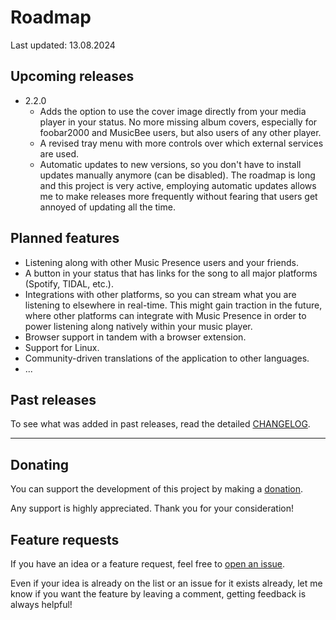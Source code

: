 # Roadmap

Last updated: 13.08.2024

## Upcoming releases

- 2.2.0
  - Adds the option to use the cover image
    directly from your media player in your status.
    No more missing album covers, especially for foobar2000 and MusicBee users,
    but also users of any other player.
  - A revised tray menu with more controls
    over which external services are used.
  - Automatic updates to new versions,
    so you don't have to install updates manually anymore (can be disabled).
    The roadmap is long and this project is very active,
    employing automatic updates allows me to make releases more frequently
    without fearing that users get annoyed of updating all the time.

## Planned features

- Listening along with other Music Presence users and your friends.
- A button in your status that has links for the song
  to all major platforms (Spotify, TIDAL, etc.).
- Integrations with other platforms,
  so you can stream what you are listening to elsewhere in real-time.
  This might gain traction in the future,
  where other platforms can integrate with Music Presence
  in order to power listening along natively within your music player.
- Browser support in tandem with a browser extension.
- Support for Linux.
- Community-driven translations of the application to other languages.
- ...

## Past releases

To see what was added in past releases,
read the detailed [CHANGELOG](./CHANGELOG.md).

---

## Donating

You can support the development of this project
by making a [donation](./FUNDING.md).

Any support is highly appreciated.
Thank you for your consideration!

## Feature requests

If you have an idea or a feature request,
feel free to [open an issue](
  https://github.com/ungive/discord-music-presence/issues).

Even if your idea is already on the list or an issue for it exists already,
let me know if you want the feature by leaving a comment,
getting feedback is always helpful!
